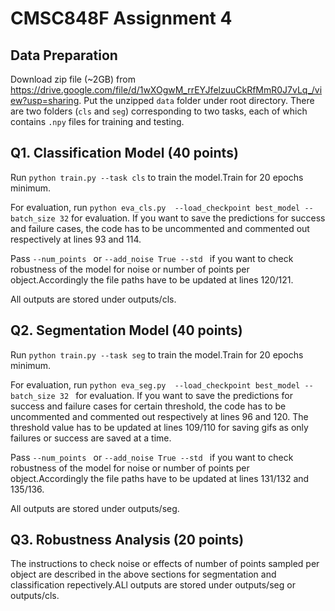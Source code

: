  # CMSC848F Assignment 4


## Data Preparation
Download zip file (~2GB) from https://drive.google.com/file/d/1wXOgwM_rrEYJfelzuuCkRfMmR0J7vLq_/view?usp=sharing. Put the unzipped `data` folder under root directory. There are two folders (`cls` and `seg`) corresponding to two tasks, each of which contains `.npy` files for training and testing.

## Q1. Classification Model (40 points)

 Run `python train.py --task cls` to train the model.Train for 20 epochs minimum.

 For evaluation, run  `python eva_cls.py  --load_checkpoint best_model --batch_size 32` for evaluation. If you want to save the predictions for success and failure cases, the code has to be uncommented and commented out respectively at lines  93 and 114.

 Pass `--num_points ` or `--add_noise True --std ` if you want to check robustness of the model for noise or number of points per object.Accordingly the file paths have to be updated at lines 120/121.

 All outputs are stored under outputs/cls.



## Q2. Segmentation Model (40 points)
 Run `python train.py --task seg` to train the model.Train for 20 epochs minimum.

 For evaluation, run  `python eva_seg.py  --load_checkpoint best_model --batch_size 32 ` for evaluation. If you want to save the predictions for success and failure cases for certain threshold, the code has to be uncommented and commented out respectively at lines  96 and 120. The threshold value has to be updated at lines 109/110 for saving gifs as only failures or success are saved at a time.

 Pass `--num_points ` or `--add_noise True --std ` if you want to check robustness of the model for noise or number of points per object.Accordingly the file paths have to be updated at lines 131/132 and 135/136.

 All outputs are stored under outputs/seg.

## Q3. Robustness Analysis (20 points)
The instructions to check noise or effects of number of points sampled per object are described in the above sections for segmentation and classification repectively.ALl outputs are stored under outputs/seg or outputs/cls.
